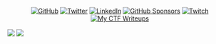 <p align="center">
	<a href="https://github.com/Isopach"><img src="https://img.shields.io/github/followers/Isopach.svg?label=GitHub&style=social" alt="GitHub"></a>
	<a href="https://twitter.com/kohyouliang"><img src="https://img.shields.io/twitter/follow/kohyouliang?label=Twitter&style=social" alt="Twitter"></a>
	<a href="https://www.linkedin.com/in/kohyouliang"><img src="https://img.shields.io/badge/LinkedIn--_.svg?style=social&logo=linkedin" alt="LinkedIn"></a>
	<a href="https://github.com/sponsors/Isopach"><img src="https://img.shields.io/badge/GitHub_Sponsors--_.svg?style=social&logo=github&logoColor=EA4AAA" alt="GitHub Sponsors"></a>
	<a href="https://twitch.tv/isopach"><img src="https://img.shields.io/twitch/status/isopach?style=plastic" alt="Twitch"></a>
	<a href="https://github.com/Isopach/isopach.github.io"><img src="https://img.shields.io/github/last-commit/Isopach/isopach.github.io?style=plastic" alt="My CTF Writeups"></a>
</p>

<img align="center" src="https://github-readme-stats.vercel.app/api?username=isopach&count_private=true&show_icons=true&theme=tokyonight&hide_title=true&hide_border=true&hide_rank=true" />
<img align="center" src="https://github-readme-stats.vercel.app/api/top-langs/?username=isopach&layout=compact&theme=tokyonight&&langs_count=10&hide=css,scss,tex,matlab&hide_border=true" />
